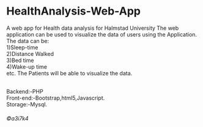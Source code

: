 # HealthAnalysis-Web-App
A web app for Health data analysis for Halmstad University
The web application can be used to visualize the data of users using the Application.
The data can be:<br/>
1)Sleep-time<br/>
2)Distance Walked<br/>
3)Bed time<br/>
4)Wake-up time<br/>
etc.
The Patients will be able to visualize the data.


<br/>
Backend:-PHP<br/>
Front-end:-Bootstrap,html5,Javascript.<br/>
Storage:-Mysql.<br/>
<h6>&copya3i7k4</h6>

